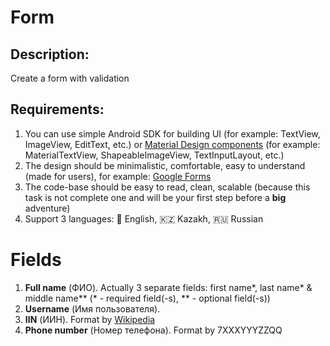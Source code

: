# Form

## Description:

Create a form with validation

## Requirements:
1) You can use simple Android SDK for building UI (for example: TextView, ImageView, EditText, etc.) or [Material Design components](https://github.com/material-components/material-components-android) (for example: MaterialTextView, ShapeableImageView, TextInputLayout, etc.)
2) The design should be minimalistic, comfortable, easy to understand (made for users), for example: [Google Forms](https://www.google.com/forms/about/)
3) The code-base should be easy to read, clean, scalable (because this task is not complete one and will be your first step before a **big** adventure)
4) Support 3 languages: 🏴󠁧󠁢󠁥󠁮󠁧󠁿 English, 🇰🇿 Kazakh, 🇷🇺 Russian

# Fields
1) **Full name** (ФИО). Actually 3 separate fields: first name*, last name* & middle name** (* - required field(-s), ** - optional field(-s))
2) **Username** (Имя пользователя).
2) **IIN** (ИИН). Format by [Wikipedia](https://ru.wikipedia.org/wiki/Индивидуальный_идентификационный_номер)
3) **Phone number** (Номер телефона). Format by 7XXXYYYZZQQ
